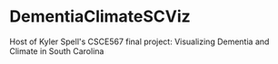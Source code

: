 # DementiaClimateSCViz
Host of Kyler Spell's CSCE567 final project: Visualizing Dementia and Climate in South Carolina

